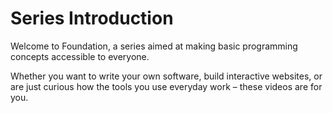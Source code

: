 # Series Introduction
Welcome to Foundation, a series aimed at making basic programming concepts accessible to everyone.

Whether you want to write your own software, build interactive websites, or are just curious how the tools you use everyday work – these videos are for you.
